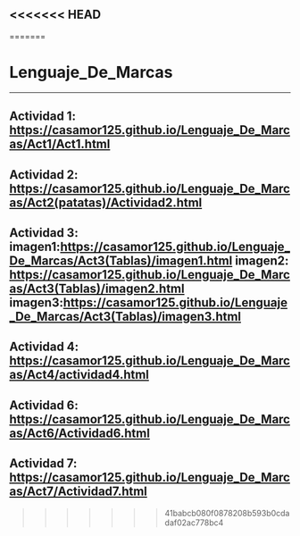 
<<<<<<< HEAD
-----------------------
=======
# Lenguaje_De_Marcas

-----------------------
Actividad 1: https://casamor125.github.io/Lenguaje_De_Marcas/Act1/Act1.html
-----------------------
Actividad 2: https://casamor125.github.io/Lenguaje_De_Marcas/Act2(patatas)/Actividad2.html
-----------------------
Actividad 3:
imagen1:https://casamor125.github.io/Lenguaje_De_Marcas/Act3(Tablas)/imagen1.html
imagen2: https://casamor125.github.io/Lenguaje_De_Marcas/Act3(Tablas)/imagen2.html
imagen3:https://casamor125.github.io/Lenguaje_De_Marcas/Act3(Tablas)/imagen3.html
-----------------------
Actividad 4: https://casamor125.github.io/Lenguaje_De_Marcas/Act4/actividad4.html
-----------------------
Actividad 6: https://casamor125.github.io/Lenguaje_De_Marcas/Act6/Actividad6.html
-----------------------
Actividad 7: https://casamor125.github.io/Lenguaje_De_Marcas/Act7/Actividad7.html
-----------------------
>>>>>>> 41babcb080f0878208b593b0cdadaf02ac778bc4
